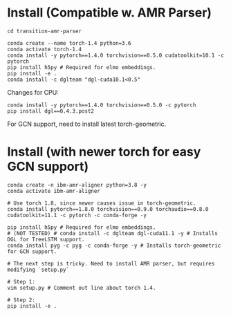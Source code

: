 # Install (Compatible w. AMR Parser)

```
cd transition-amr-parser

conda create --name torch-1.4 python=3.6
conda activate torch-1.4
conda install -y pytorch==1.4.0 torchvision==0.5.0 cudatoolkit=10.1 -c pytorch
pip install h5py # Required for elmo embeddings.
pip install -e .
conda install -c dglteam "dgl-cuda10.1<0.5"
```

Changes for CPU:

```
conda install -y pytorch==1.4.0 torchvision==0.5.0 -c pytorch
pip install dgl==0.4.3.post2
```

For GCN support, need to install latest torch-geometric.

# Install (with newer torch for easy GCN support)

```
conda create -n ibm-amr-aligner python=3.8 -y
conda activate ibm-amr-aligner

# Use torch 1.8, since newer causes issue in torch-geometric.
conda install pytorch==1.8.0 torchvision==0.9.0 torchaudio==0.8.0 cudatoolkit=11.1 -c pytorch -c conda-forge -y

pip install h5py # Required for elmo embeddings.
# (NOT TESTED) # conda install -c dglteam dgl-cuda11.1 -y # Installs DGL for TreeLSTM support.
conda install pyg -c pyg -c conda-forge -y # Installs torch-geometric for GCN support.

# The next step is tricky. Need to install AMR parser, but requires modifying `setup.py`

# Step 1:
vim setup.py # Comment out line about torch 1.4.

# Step 2:
pip install -e .
```

